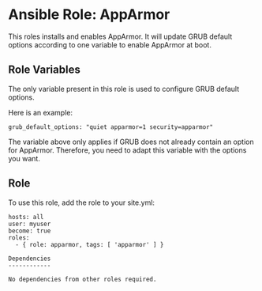 Ansible Role: AppArmor
=========

This roles installs and enables AppArmor. It will update GRUB default options according to one variable to enable AppArmor at boot.


Role Variables
--------------

The only variable present in this role is used to configure GRUB default options.

Here is an example:

```
grub_default_options: "quiet apparmor=1 security=apparmor"
```

The variable above only applies if GRUB does not already contain an option for AppArmor. Therefore, you need to adapt this variable with the options you want.


Role
----------------

To use this role, add the role to your site.yml:

```
hosts: all
user: myuser
become: true
roles:
  - { role: apparmor, tags: [ 'apparmor' ] }

Dependencies
------------

No dependencies from other roles required.
